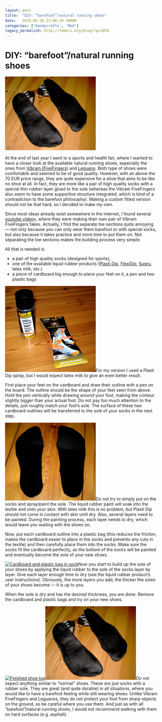 ```yaml
---
layout: post
title:  "DIY: “barefoot”/natural running shoes"
date:   2015-02-28 21:06:29 +0000
categories: ['Handycrafts', 'Mod']
legacy_permalink: http://fomori.org/blog/?p=1056
---
```



DIY: “barefoot”/natural running shoes
=====================================

[![Finished sole](/assets/2015-02-28-DIY___barefoot__natural_running_shoes/Cover-Finished-sole-300x242.png)](http://fomori.org/blog/wp-content/uploads/2015/02/Cover-Finished-sole.png)

At the end of last year I went to a sports and health fair, where I wanted to have a closer look at the available natural running shoes, especially the ones from [Vibram (FiveFingers)](http://vibram.com/fivefingers "Vibram.com - FiveFingers") and [Leguano](http://www.leguano.eu/ "leguano.eu"). Both type of shoes were comfortable and seemed to be of good quality. However, with an above the 70 EUR price range, they are quite expensive for a shoe that aims to be like no shoe at all. In fact, they are more like a pair of high quality socks with a special thin rubber layer glued to the sole (whereas the Vibram FiveFingers also seem to have some supportive structure integrated, which is kind of a contradiction to the barefoot philosophy). Making a custom fitted version should not be that hard, so I decided to make my own.

Since most ideas already exist somewhere in the internet, I found several [youtube video](https://www.youtube.com/watch?v=WRCXy_UHPVc "youtube.com - How To Make Minimalist Running/Climbing Shoes At Home")s, where they were making their own pair of Vibram FiveFingers fakes. Actually, I find the separate toe sections quite annoying — not only because you can only wear them barefoot or with special socks, but also because it takes practice and more time to put them on. Not separating the toe sections makes the building process very simple.

All that is needed is:

* a pair of high quality socks (designed for sports),
* one of the available liquid rubber products ([Plasti Dip](http://www.plastidip.com "plastidip.com"), [FlexiDip](http://www.rustoleum.com/en/product-catalog/consumer-brands/flexidip/flexidip "FlexiDip"), [Sugru](http://sugru.com/about/ "Sugru"), latex milk, etc.)
* a piece of cardboard big enough to place your feet on it, a pen and two plastic bags

[![Bill of material](/assets/2015-02-28-DIY___barefoot__natural_running_shoes/BOM-300x283.png)](http://fomori.org/blog/wp-content/uploads/2015/02/BOM.png)For my version I used a Plasti Dip spray, but I would expect latex milk to give an even better result.

First place your feet on the cardboard and draw their outline with a pen on the board. The outline should be the shape of your feet seen from above. Hold the pen vertically while drawing around your foot, making the contour slightly bigger than your actual foot. Do not pay too much attention to the details, just roughly match your foot’s sole. The surface of these two cardboard outlines will be transferred to the sole of your socks in the next step.

[![Cardboard outlines](/assets/2015-02-28-DIY___barefoot__natural_running_shoes/Cardboard-outlines-300x256.png)](http://fomori.org/blog/wp-content/uploads/2015/02/Cardboard-outlines.png)Do not try to simply put on the socks and spray/paint the sole. The liquid rubber paint will soak into the textile and onto your skin. With latex milk this is no problem, but Plasti Dip should not come in contact with skin until dry. Also, several layers need to be painted. During the painting process, each layer needs to dry, which would leave you waiting with the shoes on.

Now, put each cardboard outline into a plastic bag (this reduces the friction, makes the cardboard easier to place in the socks and prevents any cuts in the textile) and then carefully place them into the socks. Make sure the socks fit the cardboard perfectly, as the bottom of the socks will be painted and eventually become the sole of your new shoes.

[![Cardboard and plastic bag in sock](/assets/2015-02-28-DIY___barefoot__natural_running_shoes/Cardboard-and-plastic-bag-in-sock-300x187.png)](http://fomori.org/blog/wp-content/uploads/2015/02/Cardboard-and-plastic-bag-in-sock.png)Now you start to build up the sole of your shoes by applying the liquid rubber to the sole of the socks layer by layer. Give each layer enough time to dry (see the liquid rubber product’s user instructions). Obviously, the more layers you add, the thicker the soles of your shoes become — it is up to you.

When the sole is dry and has the desired thickness, you are done. Remove the cardboard and plastic bags and try on your new shoes.

[![Finished shoe top](/assets/2015-02-28-DIY___barefoot__natural_running_shoes/Finished-top-291x300.png)](http://fomori.org/blog/wp-content/uploads/2015/02/Finished-top.png)[![Finished sole](/assets/2015-02-28-DIY___barefoot__natural_running_shoes/Cover-Finished-sole-300x242.png)](http://fomori.org/blog/wp-content/uploads/2015/02/Cover-Finished-sole.png)Do not expect anything similar to “normal” shoes. These are just socks with a rubber sole. They are great (and quite durable) in all situations, where you would like to have a barefoot feeling while still wearing shoes. Unlike Vibram FiveFingers and Leguanos, they do not protect your foot from sharp objects on the ground, so be careful where you use them. And just as with all “barefoot”/natural running shoes, I would not recommend walking with them on hard surfaces (e.g. asphalt).

  

	